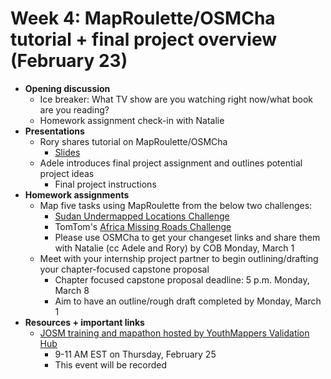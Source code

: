 # Week 4: MapRoulette/OSMCha tutorial + final project overview (February 23)
- **Opening discussion**
  - Ice breaker: What TV show are you watching right now/what book are you reading?
  - Homework assignment check-in with Natalie
- **Presentations**
  - Rory shares tutorial on MapRoulette/OSMCha
    - [Slides](https://notoncebut2x.github.io/ymOSMTools/#/)
  - Adele introduces final project assignment and outlines potential project ideas
    - Final project instructions
- **Homework assignments**
  - Map five tasks using MapRoulette from the below two challenges:
    - [Sudan Undermapped Locations Challenge](https://maproulette.org/browse/challenges/14327)
    - TomTom's [Africa Missing Roads Challenge](https://maproulette.org/challenge/13426/)
    - Please use OSMCha to get your changeset links and share them with Natalie (cc Adele and Rory) by COB Monday, March 1
  - Meet with your internship project partner to begin outlining/drafting your chapter-focused capstone proposal
    - Chapter focused capstone proposal deadline: 5 p.m. Monday, March 8
    - Aim to have an outline/rough draft completed by Monday, March 1
- **Resources + important links**
  - [JOSM training and mapathon hosted by YouthMappers Validation Hub](bit.ly/YMLiveHub)
    - 9-11 AM EST on Thursday, February 25
    - This event will be recorded
